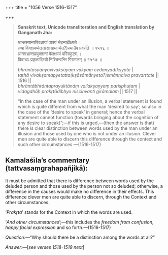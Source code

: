 +++
title = "1056 Verse 1516-1517"

+++
> **Sanskrit text, Unicode transliteration and English translation by Ganganath Jha:** 
>
> भ्रान्तस्यान्यविवक्षायां वाक्यं चेदन्यदीक्ष्यते ।  
> तथा विवक्षमप्येतत्त(क्षासामान्येत?)स्मान्नैव प्रवर्त्तते ॥ १५१६ ॥  
> भ्रान्ताभ्रान्तप्रयुक्तानां वैलक्षण्यं परिस्फुटम् ।  
> विदग्धाः प्रकृतादिभ्यो निश्चिन्वन्ति गिरामलम् ॥ १५१७ ॥ 
>
> *bhrāntasyānyavivakṣāyāṃ vākyaṃ cedanyadīkṣyate* \|  
> *tathā vivakṣamapyetatta(kṣāsāmānyeta?)smānnaiva pravarttate* \|\| 1516 \|\|  
> *bhrāntābhrāntaprayuktānāṃ vailakṣaṇyaṃ parisphuṭam* \|  
> *vidagdhāḥ prakṛtādibhyo niścinvanti girāmalam* \|\| 1517 \|\| 
>
> “In the case of the man under an illusion, a verbal statement is found which is quite different from what the man ‘desired to say’; so also in the case of the ‘desire to speak’ in general; hence the verbal statement cannot function (towards bringing about the cognition of any desire to speak)”;—if this is urged,—(then the answer is that) there is clear distinction between words used by the man under an illusion and those used by one who is not under an illusion. Clever men are quite able to discern this difference through the context and such other circumstances.—(1516-1517)



## Kamalaśīla’s commentary (tattvasaṃgrahapañjikā):

It must be admitted that there is difference between words used by the deluded person and those used by the person not so deluded; otherwise, a difference in the causes would make no difference in their effects. This difference clever men are quite able to discern, through the Context and other circumstances.

‘*Prakṛta*’ stands for the Context in which the words are used.

‘*And other circumstances*’;—this includes the *freedom from confusion*, *happy facial expression* and so forth.—(1516-1517)

*Question*:—“Why should there be a distinction among the words at all?”

*Answer*:—[*see verses 1518-1519 next*]


